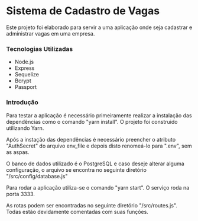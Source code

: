 # Sistema de Cadastro de Vagas

Este projeto foi elaborado para servir a uma aplicação onde seja cadastrar e administrar vagas em uma empresa.

### Tecnologias Utilizadas
* Node.js
* Express
* Sequelize
* Bcrypt
* Passport

### Introdução

Para testar a aplicação é necessário primeiramente realizar a instalação das dependências como o comando "yarn install". O projeto foi construido utilizando Yarn.

Após a instação das dependências é necessário preencher o atributo "AuthSecret" do arquivo env_file e depois disto renomeá-lo para ".env", sem as aspas.

O banco de dados utilizado é o PostgreSQL e caso deseje alterar alguma configuração, o arquivo se encontra no seguinte diretório "/src/config/database.js"

Para rodar a aplicação utiliza-se o comando "yarn start". O serviço roda na porta 3333.

As rotas podem ser encontradas no seguinte diretório "/src/routes.js". Todas estão devidamente comentadas com suas funções.

